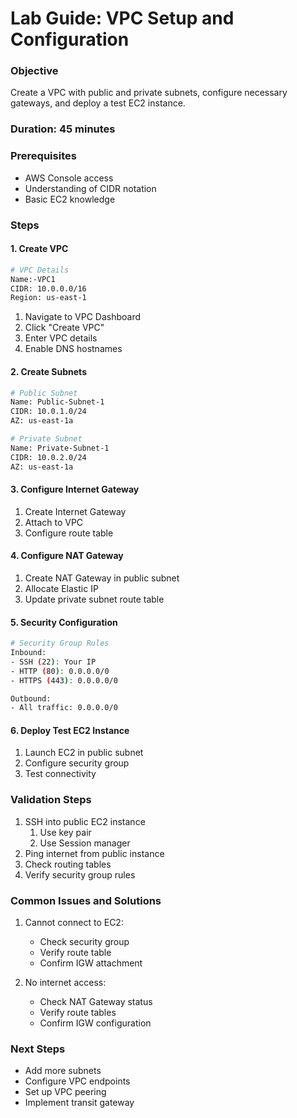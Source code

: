# Lab Guide: VPC Setup and Configuration

### Objective

Create a VPC with public and private subnets, configure necessary gateways, and deploy a test EC2 instance.

### Duration: 45 minutes

### Prerequisites

- AWS Console access
- Understanding of CIDR notation
- Basic EC2 knowledge

### Steps

#### 1. Create VPC

```bash
# VPC Details
Name:-VPC1
CIDR: 10.0.0.0/16
Region: us-east-1
```

1. Navigate to VPC Dashboard
2. Click "Create VPC"
3. Enter VPC details
4. Enable DNS hostnames

#### 2. Create Subnets

```bash
# Public Subnet
Name: Public-Subnet-1
CIDR: 10.0.1.0/24
AZ: us-east-1a

# Private Subnet
Name: Private-Subnet-1
CIDR: 10.0.2.0/24
AZ: us-east-1a
```

#### 3. Configure Internet Gateway

1. Create Internet Gateway
2. Attach to VPC
3. Configure route table

#### 4. Configure NAT Gateway

1. Create NAT Gateway in public subnet
2. Allocate Elastic IP
3. Update private subnet route table

#### 5. Security Configuration

```bash
# Security Group Rules
Inbound:
- SSH (22): Your IP
- HTTP (80): 0.0.0.0/0
- HTTPS (443): 0.0.0.0/0

Outbound:
- All traffic: 0.0.0.0/0
```

#### 6. Deploy Test EC2 Instance

1. Launch EC2 in public subnet
2. Configure security group
3. Test connectivity

### Validation Steps

1. SSH into public EC2 instance
   1. Use key pair
   2. Use Session manager
2. Ping internet from public instance
3. Check routing tables
4. Verify security group rules

### Common Issues and Solutions

1. Cannot connect to EC2:
   
   - Check security group
   - Verify route table
   - Confirm IGW attachment

2. No internet access:
   
   - Check NAT Gateway status
   - Verify route tables
   - Confirm IGW configuration

### Next Steps

- Add more subnets
- Configure VPC endpoints
- Set up VPC peering
- Implement transit gateway